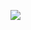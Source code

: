 
<a href="https://www.instagram.com/ye.hyun__"><img src="https://img.shields.io/badge/Instagram-%23E4405F.svg?style=for-the-badge&logo=Instagram&logoColor=white&link=https://www.instagram.com/ye.hyun__"/></a>


